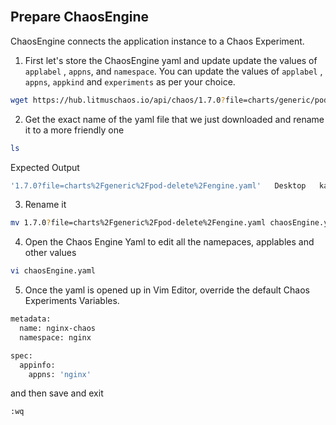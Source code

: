 <br>

## Prepare ChaosEngine

ChaosEngine connects the application instance to a Chaos Experiment.

1. First let's store the ChaosEngine yaml and update update the values of `applabel` , `appns`, and `namespace`. You can update the values of `applabel` , `appns`, `appkind` and `experiments` as per your choice.

```bash
wget https://hub.litmuschaos.io/api/chaos/1.7.0?file=charts/generic/pod-delete/engine.yaml
```

2. Get the exact name of the yaml file that we just downloaded and rename it to a more friendly one

```bash
ls
```

Expected Output

```bash
'1.7.0?file=charts%2Fgeneric%2Fpod-delete%2Fengine.yaml'   Desktop   katacoda-finished   rbac.yaml
```

3. Rename it

```bash
mv 1.7.0?file=charts%2Fgeneric%2Fpod-delete%2Fengine.yaml chaosEngine.yaml
```

4. Open the Chaos Engine Yaml to edit all the namepaces, applables and other values

```bash
vi chaosEngine.yaml
```

5. Once the yaml is opened up in Vim Editor, override the default Chaos Experiments Variables.

```bash
metadata:
  name: nginx-chaos
  namespace: nginx
```

```bash
spec:
  appinfo:
    appns: 'nginx'
```

and then save and exit

```bash
:wq
```
